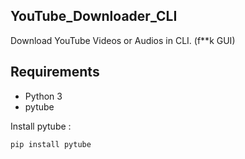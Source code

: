 ## YouTube_Downloader_CLI

Download YouTube Videos or Audios in CLI. (f**k GUI)

## Requirements

- Python 3
- pytube

Install pytube :

```bash
pip install pytube
```
